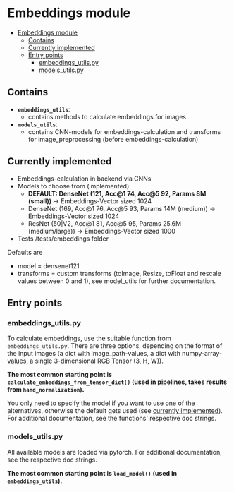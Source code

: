 # Embeddings module

- [Embeddings module](#embeddings-module)
  - [Contains](#contains)
  - [Currently implemented](#currently-implemented)
  - [Entry points](#entry-points)
    - [embeddings\_utils.py](#embeddings_utilspy)
    - [models\_utils.py](#models_utilspy)

## Contains

- **`embeddings_utils`**:
  - contains methods to calculate embeddings for images
- **`models_utils`**:
  - contains CNN-models for embeddings-calculation and transforms for image_preprocessing (before embeddings-calculation)

## Currently implemented

- Embeddings-calculation in backend via CNNs
- Models to choose from (implemented)
  - **DEFAULT: DenseNet (121, Acc@1 74, Acc@5 92, Params 8M (small))** -> Embeddings-Vector sized 1024
  - DenseNet (169, Acc@1 76, Acc@5 93, Params 14M (medium)) -> Embeddings-Vector sized 1024
  - ResNet (50|V2, Acc@1 81, Acc@5 95, Params 25.6M (medium/large)) -> Embeddings-Vector sized 1000
- Tests /tests/embeddings folder

Defaults are

- model = densenet121
- transforms = custom transforms (toImage, Resize, toFloat and rescale values between 0 and 1), see model_utils for further documentation.

## Entry points

### embeddings_utils.py

To calculate embeddings, use the suitable function from `embeddings_utils.py`. There are three options, depending on the format of the input images (a dict with image_path-values, a dict with numpy-array-values, a single 3-dimensional RGB Tensor (3, H, W)).

**The most common starting point is `calculate_embeddings_from_tensor_dict()` (used in pipelines, takes results from `hand_normalization`).**

You only need to specify the model if you want to use one of the alternatives, otherwise the default gets used (see [currently implemented](#currently-implemented)). For additional documentation, see the functions' respective doc strings.

### models_utils.py

All available models are loaded via pytorch. For additional documentation, see the respective doc strings.

**The most common starting point is `load_model()` (used in `embeddings_utils`).**
